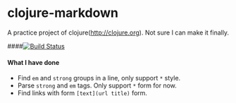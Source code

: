 clojure-markdown
================

A practice project of clojure(http://clojure.org). Not sure I can make it finally.

####[![Build Status](https://secure.travis-ci.org/kevin4byte/clojure-markdown.png?branch=master)](https://travis-ci.org/kevin4byte/clojure-markdown)
#### What I have done

* Find `em` and `strong` groups in a line, only support `*` style.
* Parse `strong` and `em` tags. Only support `*` form for now.
* Find links with form `[text](url title)` form.

